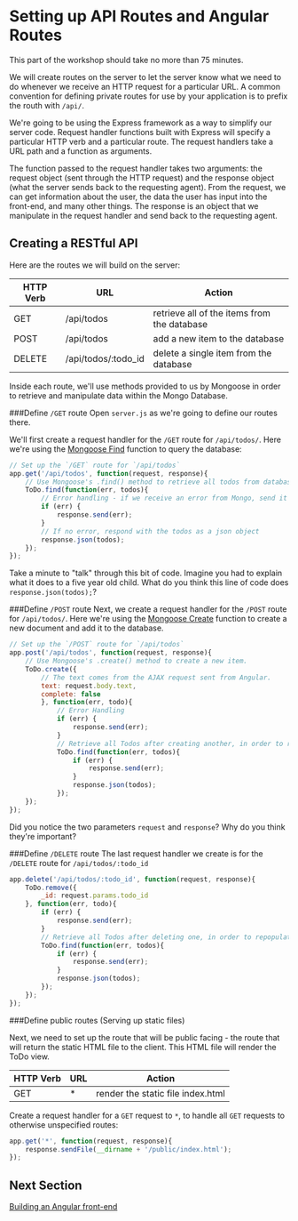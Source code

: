 # Setting up API Routes and Angular Routes
This part of the workshop should take no more than 75 minutes.

We will create routes on the server to let the server know what we need to do whenever we receive an HTTP request for a particular URL. A common convention for defining private routes for use by your application is to prefix the routh with `/api/`.

We're going to be using the Express framework as a way to simplify our server code. Request handler functions built with Express will specify a particular HTTP verb and a particular route. The request handlers take a URL path and a function as arguments. 

The function passed to the request handler takes two arguments: the request object (sent through the HTTP request) and the response object (what the server sends back to the requesting agent). From the request, we can get information about the user, the data the user has input into the front-end, and many other things. The response is an object that we manipulate in the request handler and send back to the requesting agent.

## Creating a RESTful API
Here are the routes we will build on the server:

|HTTP Verb| URL | Action  |
|---|---|---|
| GET  | /api/todos   | retrieve all of the items from the database  |
| POST |  /api/todos |  add a new item to the database |
| DELETE | /api/todos/:todo_id   |  delete a single item from the database |

Inside each route, we'll use methods provided to us by Mongoose in order to retrieve and manipulate data within the Mongo Database.

###Define `/GET` route
Open `server.js` as we're going to define our routes there.

We'll first create a request handler for the `/GET` route for `/api/todos/`. Here we're using the [Mongoose Find](http://mongoosejs.com/docs/queries.html) function to query the database:

```javascript
// Set up the `/GET` route for `/api/todos`
app.get('/api/todos', function(request, response){
	// Use Mongoose's .find() method to retrieve all todos from database
   	ToDo.find(function(err, todos){
      	// Error handling - if we receive an error from Mongo, send it back as a response. Nothing after res.send(err) will execute
       	if (err) {
         	response.send(err);
        }
       	// If no error, respond with the todos as a json object
        response.json(todos);
   	});
});
```

Take a minute to "talk" through this bit of code. Imagine you had to explain what it does to a five year old child. What do you think this line of code does `response.json(todos);`? 

###Define `/POST` route
Next, we create a request handler for the `/POST` route for `/api/todos/`. Here we're using the [Mongoose Create](http://mongoosejs.com/docs/models.html) function to create a new document and add it to the database.

```javascript
// Set up the `/POST` route for `/api/todos`
app.post('/api/todos', function(request, response){
  	// Use Mongoose's .create() method to create a new item. 
  	ToDo.create({
      	// The text comes from the AJAX request sent from Angular.
       	text: request.body.text,
        complete: false
   		}, function(err, todo){
        	// Error Handling
           	if (err) { 
             	response.send(err); 
        	}
         	// Retrieve all Todos after creating another, in order to repopulate the entire list on the page
            ToDo.find(function(err, todos){
               	if (err) {
                  	response.send(err);
                }
               	response.json(todos);
          	});
    });
});
 ```
 
Did you notice the two parameters `request` and `response`? Why do you think they're important?

###Define `/DELETE` route
The last request handler we create is for the `/DELETE` route for `/api/todos/:todo_id`

```javascript
app.delete('/api/todos/:todo_id', function(request, response){
	ToDo.remove({
   		_id: request.params.todo_id
    }, function(err, todo){
      	if (err) {
        	response.send(err);
      	}
      	// Retrieve all Todos after deleting one, in order to repopulate the entire list on the page
      	ToDo.find(function(err, todos){
        	if (err) {
          		response.send(err);
        	}
        	response.json(todos);
      	});
    });
});
```
###Define public routes (Serving up static files)

Next, we need to set up the route that will be public facing - the route that will return the static HTML file to the client. This HTML file will render the ToDo view.

|HTTP Verb| URL | Action  |
|---|---|---|
| GET  | * | render the static file index.html  |

Create a request handler for a `GET` request to `*`, to handle all `GET` requests to otherwise unspecified routes: 

```javascript
app.get('*', function(request, response){
    response.sendFile(__dirname + '/public/index.html');
});
```

## Next Section

[Building an Angular front-end](./branch2.md)
